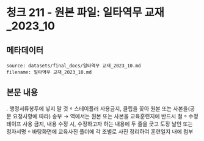 # 청크 211 - 원본 파일: 일타역무 교재_2023_10

## 메타데이터

```
source: datasets/final_docs/일타역무 교재_2023_10.md
filename: 일타역무 교재_2023_10.md
```

## 본문 내용

. 행정서류봉투에 넣지 말 것  ⸰ 스테이플러 사용금지, 클립을 꽂아 원본 또는 사본을(공문 요청사항에 따라) 송부 → 역에서는 원본 또는 사본을 교육훈련지에 반드시 철  ⸰ 수정테이프 사용 금지, 내용 수정 시, 수정하고자 하는 내용에 두 줄을 긋고 도장 날인 또는 정자서명  ⸰ 바탕화면에 교육사진 폴더에 각 조별로 사진 정리하여 훈련일지 내에 첨부